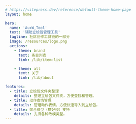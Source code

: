 ```yaml
---
# https://vitepress.dev/reference/default-theme-home-page
layout: home

hero:
  name: 'AuxW_Tool'
  text: '辅助立绘包管理工具'
  tagline: 社区创作工具链的一部分
  image: /resources/logo.png
  actions:
    - theme: brand
      text: 条目列表
      link: /lib/item-list

    - theme: alt
      text: 关于
      link: /lib/about

features:
  - title: 立绘包文件夹整理
    details: 整理立绘包文件夹，方便查找和管理。
  - title: 动作表情管理
    details: 管理动作表情，方便快速导入到立绘包。
  - title: 聚合模型（拼好模）支持
    details: 支持各种改模类型。
---
```

